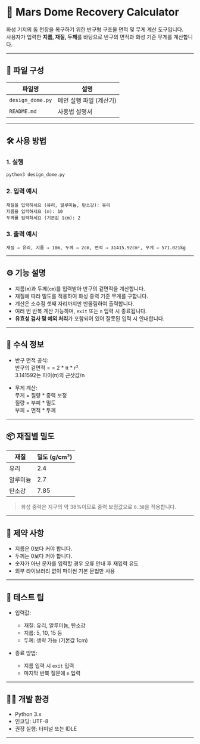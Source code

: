 # 🌌 Mars Dome Recovery Calculator

화성 기지의 돔 천장을 복구하기 위한 반구형 구조물 면적 및 무게 계산 도구입니다.  
사용자가 입력한 **지름, 재질, 두께**를 바탕으로 반구의 면적과 화성 기준 무게를 계산합니다.

---

## 📁 파일 구성

| 파일명              | 설명                                  |
|-------------------|-------------------------------------|
| `design_dome.py`  | 메인 실행 파일 (계산기)                 |
| `README.md`       | 사용법 설명서                          |

---

## 🛠️ 사용 방법

### 1. 실행

```bash
python3 design_dome.py
```

### 2. 입력 예시

```text
재질을 입력하세요 (유리, 알루미늄, 탄소강): 유리
지름을 입력하세요 (m): 10
두께를 입력하세요 (기본값 1cm): 2
```

### 3. 출력 예시

```text
재질 ⇒ 유리, 지름 ⇒ 10m, 두께 ⇒ 2cm, 면적 ⇒ 31415.92cm², 무게 ⇒ 571.021kg
```

---

## ⚙️ 기능 설명

- 지름(`m`)과 두께(`cm`)를 입력받아 반구의 겉면적을 계산합니다.
- 재질에 따라 밀도를 적용하여 화성 중력 기준 무게를 구합니다.
- 계산은 소수점 셋째 자리까지만 반올림하여 출력합니다.
- 여러 번 반복 계산 가능하며, `exit` 또는 `n` 입력 시 종료됩니다.
- **유효성 검사 및 예외 처리**가 포함되어 있어 잘못된 입력 시 안내합니다.

---

## 📐 수식 정보

- 반구 면적 공식:  
    반구의 겉면적 = = 2 * π * r²  
    3.141592는 파이(π)의 근삿값/n  

- 무게 계산:  
    무게 = 질량 * 중력 보정  
    질량 = 부피 * 밀도  
    부피 = 면적 * 두께  

---

## 📦 재질별 밀도

| 재질       | 밀도 (g/cm³) |
|------------|--------------|
| 유리       | 2.4          |
| 알루미늄   | 2.7          |
| 탄소강     | 7.85         |

> 화성 중력은 지구의 약 38%이므로 중력 보정값으로 `0.38`을 적용합니다.

---

## 🚫 제약 사항

- 지름은 0보다 커야 합니다.
- 두께는 0보다 커야 합니다.
- 숫자가 아닌 문자를 입력할 경우 오류 안내 후 재입력 유도
- 외부 라이브러리 없이 파이썬 기본 문법만 사용

---

## 🧪 테스트 팁

- 입력값:  
  - 재질: 유리, 알루미늄, 탄소강  
  - 지름: 5, 10, 15 등  
  - 두께: 생략 가능 (기본값 1cm)

- 종료 방법:  
  - 지름 입력 시 `exit` 입력  
  - 마지막 반복 질문에 `n` 입력

---

## 👩‍💻 개발 환경

- Python 3.x
- 인코딩: UTF-8
- 권장 실행: 터미널 또는 IDLE

---